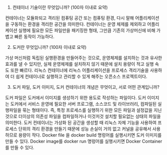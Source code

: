 1. 컨테이너 기술이란 무엇입니까? (100자 이내로 요약)

컨테이너는 모듈화되고 격리된 컴퓨팅 공간 또는 컴퓨팅 환경, 다시 말해 어플리케이션을 구동하는 환경을 격리한 공간을 의미한다. 컨테이너는 운영 체제를 제외하고 어플리케이션 실행에 필요한 모든 파일만을 패키징한 형태, 그만큼 기존의 가상머신에 비해 가볍고 빠른 동작이 가능하다. 

2. 도커란 무엇입니까? (100자 이내로 요약)

가상 머신처럼 독립된 실행환경을 만들어주는 것으로, 운영체제를 설치하는 것과 유사한 효과를 낼 수 있지만, 실제 운영체제를 설치하지 않기 때문에 설치 용량이 적고 실행 속도 또한 빠르다. 리눅스 컨테이너에 리눅스 어플리케이션을 프로세스 격리기술을 사용하여 더 쉽게 컨테이너로 실행하고 관리할 수 있게 해주는 오픈소스 프로젝트이다. 

3. 도커 파일, 도커 이미지, 도커 컨테이너의 개념은 무엇이고, 서로 어떤 관계입니까?

도커 파일은 도커에서 이미지를 생성하기 위한 용도로 작성하는 파일이다. 도커 이미지는 도커에서 서비스 운영에 필요한 서버 프로그램, 소스코드 및 라이브러리, 컴파일된 실행파일을 묶는 형태이다. 즉, 특정 프로세스를 실행하기 위한 모든 파일과 설정값을 지닌 것으로 더이상의 의존성 파일을 컴파일하거나 이것저것 설치할 필요없는 상태의 파일을 의미한다. 도커 컨테이너는 가상화 된 공간을 생성할 때 리눅스 자체 기능을 사용하여 프로세스 단위의 격리 환경을 만들기 때문에 성능 손실이 거의 없고 커널을 공유해서 사용하므로 용량이 작다. Docker file 을 docker build 명렁어를 실행시키면 도커 이미지를 만들 수 있다. Docker image를 docker run 명렁어를 실행시키면 Docker Container를 만들 수 있다.
